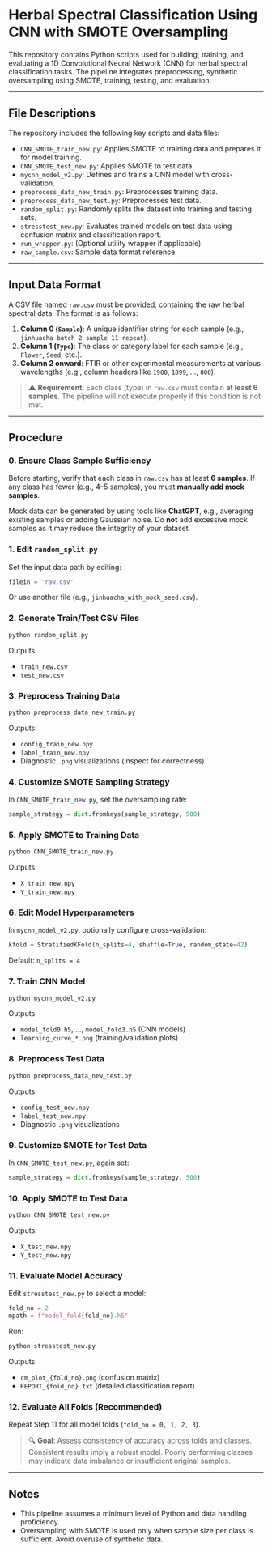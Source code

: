 # Herbal Spectral Classification Using CNN with SMOTE Oversampling

This repository contains Python scripts used for building, training, and evaluating a 1D Convolutional Neural Network (CNN) for herbal spectral classification tasks. The pipeline integrates preprocessing, synthetic oversampling using SMOTE, training, testing, and evaluation.

---

## File Descriptions

The repository includes the following key scripts and data files:

* `CNN_SMOTE_train_new.py`: Applies SMOTE to training data and prepares it for model training.
* `CNN_SMOTE_test_new.py`: Applies SMOTE to test data.
* `mycnn_model_v2.py`: Defines and trains a CNN model with cross-validation.
* `preprocess_data_new_train.py`: Preprocesses training data.
* `preprocess_data_new_test.py`: Preprocesses test data.
* `random_split.py`: Randomly splits the dataset into training and testing sets.
* `stresstest_new.py`: Evaluates trained models on test data using confusion matrix and classification report.
* `run_wrapper.py`: (Optional utility wrapper if applicable).
* `raw_sample.csv`: Sample data format reference.

---

## Input Data Format

A CSV file named `raw.csv` must be provided, containing the raw herbal spectral data. The format is as follows:

1. **Column 0 (`Sample`)**: A unique identifier string for each sample (e.g., `jinhuacha batch 2 sample 11 repeat`).
2. **Column 1 (`Type`)**: The class or category label for each sample (e.g., `Flower`, `Seed`, etc.).
3. **Column 2 onward**: FTIR or other experimental measurements at various wavelengths (e.g., column headers like `1900`, `1899`, ..., `800`).

> ⚠️ **Requirement**: Each class (type) in `raw.csv` must contain **at least 6 samples**. The pipeline will not execute properly if this condition is not met.

---

## Procedure

### 0. Ensure Class Sample Sufficiency

Before starting, verify that each class in `raw.csv` has at least **6 samples**. If any class has fewer (e.g., 4–5 samples), you must **manually add mock samples**.

Mock data can be generated by using tools like **ChatGPT**, e.g., averaging existing samples or adding Gaussian noise. Do **not** add excessive mock samples as it may reduce the integrity of your dataset.

### 1. Edit `random_split.py`

Set the input data path by editing:

```python
filein = 'raw.csv'
```

Or use another file (e.g., `jinhuacha_with_mock_seed.csv`).

### 2. Generate Train/Test CSV Files

```bash
python random_split.py
```

Outputs:

* `train_new.csv`
* `test_new.csv`

### 3. Preprocess Training Data

```bash
python preprocess_data_new_train.py
```

Outputs:

* `config_train_new.npy`
* `label_train_new.npy`
* Diagnostic `.png` visualizations (inspect for correctness)

### 4. Customize SMOTE Sampling Strategy

In `CNN_SMOTE_train_new.py`, set the oversampling rate:

```python
sample_strategy = dict.fromkeys(sample_strategy, 500)
```

### 5. Apply SMOTE to Training Data

```bash
python CNN_SMOTE_train_new.py
```

Outputs:

* `X_train_new.npy`
* `Y_train_new.npy`

### 6. Edit Model Hyperparameters

In `mycnn_model_v2.py`, optionally configure cross-validation:

```python
kfold = StratifiedKFold(n_splits=4, shuffle=True, random_state=42)
```

Default: `n_splits = 4`

### 7. Train CNN Model

```bash
python mycnn_model_v2.py
```

Outputs:

* `model_fold0.h5`, ..., `model_fold3.h5` (CNN models)
* `learning_curve_*.png` (training/validation plots)

### 8. Preprocess Test Data

```bash
python preprocess_data_new_test.py
```

Outputs:

* `config_test_new.npy`
* `label_test_new.npy`
* Diagnostic `.png` visualizations

### 9. Customize SMOTE for Test Data

In `CNN_SMOTE_test_new.py`, again set:

```python
sample_strategy = dict.fromkeys(sample_strategy, 500)
```

### 10. Apply SMOTE to Test Data

```bash
python CNN_SMOTE_test_new.py
```

Outputs:

* `X_test_new.npy`
* `Y_test_new.npy`

### 11. Evaluate Model Accuracy

Edit `stresstest_new.py` to select a model:

```python
fold_no = 2
mpath = f"model_fold{fold_no}.h5"
```

Run:

```bash
python stresstest_new.py
```

Outputs:

* `cm_plot_{fold_no}.png` (confusion matrix)
* `REPORT_{fold_no}.txt` (detailed classification report)

### 12. Evaluate All Folds (Recommended)

Repeat Step 11 for all model folds (`fold_no = 0, 1, 2, 3`).

> 🔍 **Goal**: Assess consistency of accuracy across folds and classes. Consistent results imply a robust model. Poorly performing classes may indicate data imbalance or insufficient original samples.

---

## Notes

* This pipeline assumes a minimum level of Python and data handling proficiency.
* Oversampling with SMOTE is used only when sample size per class is sufficient. Avoid overuse of synthetic data.

